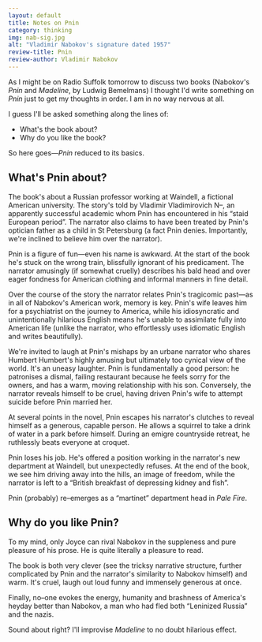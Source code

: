 ```yaml
---
layout: default
title: Notes on Pnin
category: thinking
img: nab-sig.jpg
alt: "Vladimir Nabokov's signature dated 1957"
review-title: Pnin
review-author: Vladimir Nabokov
---
```


As I might be on Radio Suffolk tomorrow to discuss two books (Nabokov's <cite>Pnin</cite> and <cite>Madeline</cite>, by Ludwig Bemelmans) I thought I'd write something on <cite>Pnin</cite> just to get my thoughts in order. I am in no way nervous at all.

I guess I'll be asked something along the lines of:

* What's the book about?
* Why do you like the book?

So here goes&#8212;<cite>Pnin</cite> reduced to its basics.

## What's Pnin about?

The book's about a Russian professor working at Waindell, a fictional American university. The story's told by Vladimir Vladimirovich N&#8211;, an apparently successful academic whom Pnin has encountered in his &#8220;staid European period&#8221;. The narrator also claims to have been treated by Pnin's optician father as a child in St Petersburg (a fact Pnin denies. Importantly, we're inclined to believe him over the narrator).

Pnin is a figure of fun&#8212;even his name is awkward. At the start of the book he's stuck on the wrong train, blissfully ignorant of his predicament. The narrator amusingly (if somewhat cruelly) describes his bald head and over eager fondness for American clothing and informal manners in fine detail.

Over the course of the story the narrator relates Pnin's tragicomic past&#8212;as in all of Nabokov's American work, memory is key. Pnin's wife leaves him for a psychiatrist on the journey to America, while his idiosyncratic and unintentionally hilarious English means he's unable to assimilate fully into American life (unlike the narrator, who effortlessly uses idiomatic English and writes beautifully).

We're invited to laugh at Pnin's mishaps by an urbane narrator who shares Humbert Humbert's highly amusing but ultimately too cynical view of the world. It's an uneasy laughter. Pnin is fundamentally a good person: he patronises a dismal, failing restaurant because he feels sorry for the owners, and has a warm, moving relationship with his son. Conversely, the narrator reveals himself to be cruel, having driven Pnin's wife to attempt suicide before Pnin married her.

At several points in the novel, Pnin escapes his narrator's clutches to reveal himself as a generous, capable person. He allows a squirrel to take a drink of water in a park before himself. During an emigre countryside retreat, he ruthlessly beats everyone at croquet.

Pnin loses his job. He's offered a position working in the narrator's new department at Waindell, but unexpectedly refuses. At the end of the book, we see him driving away into the hills, an image of freedom, while the narrator is left to a &#8220;British breakfast of depressing kidney and fish&#8221;.

Pnin (probably) re&#8211;emerges as a &#8220;martinet&#8221; department head in <cite>Pale Fire</cite>.

## Why do you like Pnin?

To my mind, only Joyce can rival Nabokov in the suppleness and pure pleasure of his prose. He is quite literally a pleasure to read.

The book is both very clever (see the tricksy narrative structure, further complicated by Pnin and the narrator's similarity to Nabokov himself) and warm. It's cruel, laugh out loud funny and immensely generous at once.

Finally, no&#8211;one evokes the energy, humanity and brashness of America's heyday better than Nabokov, a man who had fled both &#8220;Leninized Russia&#8221; and the nazis.

Sound about right? I'll improvise <cite>Madeline</cite> to no doubt hilarious effect.
